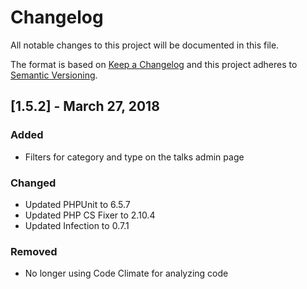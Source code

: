 # Changelog
All notable changes to this project will be documented in this file.

The format is based on [Keep a Changelog](http://keepachangelog.com/en/1.0.0/)
and this project adheres to [Semantic Versioning](http://semver.org/spec/v2.0.0.html).

## [1.5.2] - March 27, 2018

### Added

- Filters for category and type on the talks admin page

### Changed

- Updated PHPUnit to 6.5.7
- Updated PHP CS Fixer to 2.10.4
- Updated Infection to 0.7.1

### Removed

- No longer using Code Climate for analyzing code
